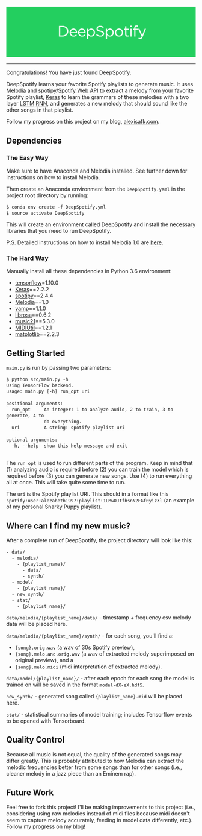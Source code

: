 ![](github/logo.png)

---

Congratulations! You have just found DeepSpotify.

DeepSpotify learns your favorite Spotify playlists to generate music. It uses [Melodia](https://www.upf.edu/web/mtg/melodia) and [spotipy](https://github.com/plamere/spotipy)/[Spotify Web API](https://developer.spotify.com/web-api/) to extract a melody from your favorite Spotify playlist, [Keras](https://keras.io/) to learn the grammars of these melodies with a two layer [LSTM](https://colah.github.io/posts/2015-08-Understanding-LSTMs/) [RNN](https://karpathy.github.io/2015/05/21/rnn-effectiveness/), and generates a new melody that should sound like the other songs in that playlist.

Follow my progress on this project on my blog, [alexisafk.com](alexisafk.com).

## Dependencies

### The Easy Way

Make sure to have Anaconda and Melodia installed. See further down for instructions on how to install Melodia.

Then create an Anaconda environment from the `DeepSpotify.yaml` in the project root directory by running:

```{bash}
$ conda env create -f DeepSpotify.yml
$ source activate DeepSpotify
```

This will create an environment called DeepSpotify and install the necessary libraries that you need to run DeepSpotify.

P.S. Detailed instructions on how to install Melodia 1.0 are [here](https://www.upf.edu/web/mtg/melodia).

### The Hard Way

Manually install all these dependencies in Python 3.6 environment:

* [tensorflow](https://www.tensorflow.org/install/)=1.10.0
* [Keras](https://keras.io/)==2.2.2
* [spotipy](https://github.com/plamere/spotipy)==2.4.4
* [Melodia](https://www.upf.edu/web/mtg/melodia)==1.0
* [vamp](https://pypi.org/project/vamp/)==1.1.0
* [librosa](https://github.com/librosa/librosa)==0.6.2
* [music21](http://web.mit.edu/music21/)==5.3.0
* [MIDIUtil](https://pypi.org/project/MIDIUtil/)==1.2.1
* [matplotlib](https://github.com/matplotlib/matplotlib)==2.2.3

## Getting Started

`main.py` is run by passing two parameters:

```{bash}
$ python src/main.py -h
Using TensorFlow backend.
usage: main.py [-h] run_opt uri

positional arguments:
  run_opt     An integer: 1 to analyze audio, 2 to train, 3 to generate, 4 to
              do everything.
  uri         A string: spotify playlist uri

optional arguments:
  -h, --help  show this help message and exit
  
```

The `run_opt` is used to run different parts of the program. Keep in mind that (1) analyzing audio is required before (2) you can train the model which is required before (3) you can generate new songs. Use (4) to run everything all at once. This will take quite some time to run.

The `uri` is the Spotify playlist URI. This should in a format like this `spotify:user:alezabeth1997:playlist:1LMwOJtfhsnN2FGf0yizXl` (an example of my personal Snarky Puppy playlist).

## Where can I find my new music?

After a complete run of DeepSpotify, the project directory will look like this:

```
- data/
  - melodia/
    - {playlist_name}/
      - data/
      - synth/
  - model/
    - {playlist_name}/
  - new_synth/
  - stat/
    - {playlist_name}/
```

`data/melodia/{playlist_name}/data/` - timestamp + frequency csv melody data will be placed here.

`data/melodia/{playlist_name}/synth/` - for each song, you'll find a:
  - `{song}.orig.wav` (a wav of 30s Spotify preview), 
  - `{song}.melo.and.orig.wav` (a wav of extracted melody superimposed on original preview), and a 
  - `{song}.melo.midi` (midi interpretation of extracted melody).

`data/model/{playlist_name}/` - after each epoch for each song the model is trained on will be saved in the format `model-dX-eX.hdf5`.

`new_synth/` - generated song called `{playlist_name}.mid` will be placed here.

`stat/` - statistical summaries of model training; includes Tensorflow events to be opened with Tensorboard.

## Quality Control

Because all music is not equal, the quality of the generated songs may differ greatly. This is probably attributed to how Melodia can extract the melodic frequencies better from some songs than for other songs (i.e., cleaner melody in a jazz piece than an Eminem rap). 

## Future Work

Feel free to fork this project! I'll be making improvements to this project (i.e., considering using raw melodies instead of midi files because midi doesn't seem to capture melody accurately, feeding in model data differently, etc.). Follow my progress on my [blog](alexisafk.com)!